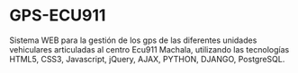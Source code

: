 # GPS-ECU911

Sistema WEB para la gestión de los gps de las diferentes unidades vehiculares articuladas al centro Ecu911 Machala,
utilizando las tecnologías HTML5, CSS3, Javascript, jQuery, AJAX, PYTHON, DJANGO, PostgreSQL.
